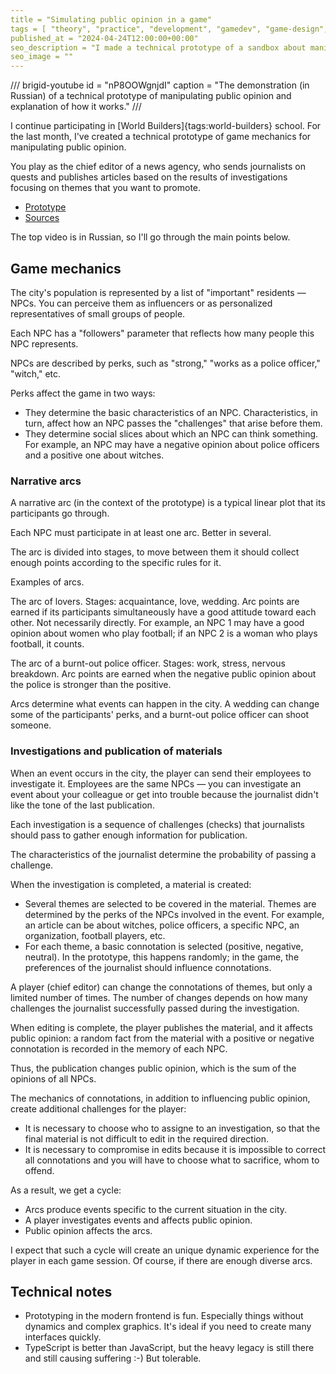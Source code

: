 ```yaml
---
title = "Simulating public opinion in a game"
tags = [ "theory", "practice", "development", "gamedev", "game-design", "open-source", "procedural-content-generation", "world-builders"]
published_at = "2024-04-24T12:00:00+00:00"
seo_description = "I made a technical prototype of a sandbox about manipulating public opinion. A video and sources explain how it works."
seo_image = ""
---
```


/// brigid-youtube
id = "nP8OOWgnjdI"
caption = "The demonstration (in Russian) of a technical prototype of manipulating public opinion and explanation of how it works."
///

I continue participating in [World Builders]{tags:world-builders} school. For the last month, I've created a technical prototype of game mechanics for manipulating public opinion.

You play as the chief editor of a news agency, who sends journalists on quests and publishes articles based on the results of investigations focusing on themes that you want to promote.

- [Prototype](https://tiendil.github.io/world-builders-2023/technical-prototype/dist/)
- [Sources](https://github.com/Tiendil/world-builders-2023/tree/main/technical-prototype)

The top video is in Russian, so I'll go through the main points below.

<!-- more -->

## Game mechanics

The city's population is represented by a list of "important" residents — NPCs. You can perceive them as influencers or as personalized representatives of small groups of people.

Each NPC has a "followers" parameter that reflects how many people this NPC represents.

NPCs are described by perks, such as "strong," "works as a police officer," "witch," etc.

Perks affect the game in two ways:

- They determine the basic characteristics of an NPC. Characteristics, in turn, affect how an NPC passes the "challenges" that arise before them.
- They determine social slices about which an NPC can think something. For example, an NPC may have a negative opinion about police officers and a positive one about witches.

### Narrative arcs

A narrative arc (in the context of the prototype) is a typical linear plot that its participants go through.

Each NPC must participate in at least one arc. Better in several.

The arc is divided into stages, to move between them it should collect enough points according to the specific rules for it.

Examples of arcs.

The arc of lovers. Stages: acquaintance, love, wedding. Arc points are earned if its participants simultaneously have a good attitude toward each other. Not necessarily directly. For example, an NPC 1 may have a good opinion about women who play football; if an NPC 2 is a woman who plays football, it counts.

The arc of a burnt-out police officer. Stages: work, stress, nervous breakdown. Arc points are earned when the negative public opinion about the police is stronger than the positive.

Arcs determine what events can happen in the city. A wedding can change some of the participants' perks, and a burnt-out police officer can shoot someone.

### Investigations and publication of materials

When an event occurs in the city, the player can send their employees to investigate it. Employees are the same NPCs — you can investigate an event about your colleague or get into trouble because the journalist didn't like the tone of the last publication.

Each investigation is a sequence of challenges (checks) that journalists should pass to gather enough information for publication.

The characteristics of the journalist determine the probability of passing a challenge.

When the investigation is completed, a material is created:

- Several themes are selected to be covered in the material. Themes are determined by the perks of the NPCs involved in the event. For example, an article can be about witches, police officers, a specific NPC, an organization, football players, etc.
- For each theme, a basic connotation is selected (positive, negative, neutral). In the prototype, this happens randomly; in the game, the preferences of the journalist should influence connotations.

A player (chief editor) can change the connotations of themes, but only a limited number of times. The number of changes depends on how many challenges the journalist successfully passed during the investigation.

When editing is complete, the player publishes the material, and it affects public opinion: a random fact from the material with a positive or negative connotation is recorded in the memory of each NPC.

Thus, the publication changes public opinion, which is the sum of the opinions of all NPCs.

The mechanics of connotations, in addition to influencing public opinion, create additional challenges for the player:

- It is necessary to choose who to assigne to an investigation, so that the final material is not difficult to edit in the required direction.
- It is necessary to compromise in edits because it is impossible to correct all connotations and you will have to choose what to sacrifice, whom to offend.

As a result, we get a cycle:

- Arcs produce events specific to the current situation in the city.
- A player investigates events and affects public opinion.
- Public opinion affects the arcs.

I expect that such a cycle will create an unique dynamic experience for the player in each game session. Of course, if there are enough diverse arcs.

## Technical notes

- Prototyping in the modern frontend is fun. Especially things without dynamics and complex graphics. It's ideal if you need to create many interfaces quickly.
- TypeScript is better than JavaScript, but the heavy legacy is still there and still causing suffering :-) But tolerable.
